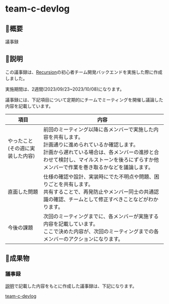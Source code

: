 # team-c-devlog

## 🌱概要
議事録

## 📝説明
この議事録は、[Recursion](https://recursionist.io/)の初心者チーム開発バックエンドを実施した際に作成しました。

実施期間は、2週間(2023/09/23~2023/10/08)になります。

議事録には、下記項目について定期的にチームでミーティングを開催し議論した内容を記載しています。

| 項目 | 内容 |
| ------- | ------- |
| やったこと(その週に実装した内容) | 前回のミーティング以降に各メンバーで実施した内容を共有します。<br>計画通りに進められているか確認します。<br>計画から遅れている場合は、各メンバーの進捗と合わせて検討し、マイルストーンを後ろにずらすか他メンバーで作業を巻き取るかなどを議論します。 |
| 直面した問題 | 仕様の確認や設計、実装時にでた不明点や問題、困りごとを共有します。<br>共有することで、再発防止やメンバー同士の共通認識の確認、チームとして修正すべきことなどがわかります。 |
| 今後の課題 | 次回のミーティングまでに、各メンバーが実施する内容を記載しています。<br>ここで決めた内容が、次回のミーティングまでの各メンバーのアクションになります。 |

## 💬成果物
### 議事録
[説明](#説明)で記載した内容をもとに作成した議事録は、下記になります。

[team-c-devlog](https://github.com/Recursion-Group-Backend-c/team-c-devlog/blob/main/dev-log.md)
